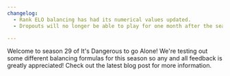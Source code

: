 ```yaml
---
changelog:
  - Rank ELO balancing has had its numerical values updated.
  - Dropouts will no longer be able to play for one month after the season they dropped out of.

---
```


Welcome to season 29 of It's Dangerous to go Alone! We're testing out some different balancing formulas for this season so any and all feedback is greatly appreciated! Check out the latest blog post for more information.
